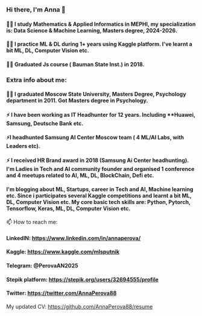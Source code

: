 ###  Hi there, I'm Anna 👋

#### 👩‍🎓 I study Mathematics & Applied Informatics in MEPHI, my specialization is: Data Science & Machine Learning, Masters degree, 2024-2026.
#### 👩‍🎓 I practice ML & DL during 1+ years using Kaggle platform. I've learnt a bit ML, DL, Computer Vision etc.
#### 👩‍🎓 Graduated Js course ( Bauman State Inst.) in 2018.

###  Extra info about me: 
#### 👩‍🎓 I graduated **Moscow State University**, Masters Degree, Psychology department in 2011. Got Masters degree in Psychology. 
#### ⚡ I have been working as **IT Headhunter** for **12 years**. Including **Huawei, Samsung, Deutsche Bank etc.
#### ⚡**I headhunted Samsung AI Center Moscow team ( 4 ML/AI Labs, with Leaders etc).**
#### ⚡ I received **HR Brand award in 2018** (Samsung Ai Center headhunting). I'm Ladies in Tech and AI community founder and organised 1 conference and 4 meetups related to AI, ML, DL, BlockChain, Defi etc.
#### I'm blogging about ML, Startups, career in Tech and AI, Machine learning etc. Since i participates several Kaggle competitions and learnt a bit ML, DL, Computer Vision etc. My core basic tech skills are: **Python, Pytorch, Tensorflow, Keras, ML, DL, Computer Vision etc.**

📫 How to reach me: 

#### LinkedIN: https://www.linkedin.com/in/annaperova/
#### Kaggle: https://www.kaggle.com/mlsputnik
#### Telegram: @PerovaAN2025
#### Stepik platform: https://stepik.org/users/32694555/profile
#### Twitter:  https://twitter.com/AnnaPerova88

My updated CV:  https://github.com/AnnaPerova88/resume



